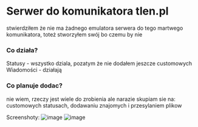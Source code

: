 # Serwer do komunikatora tlen.pl
stwierdziłem że nie ma żadnego emulatora serwera do tego martwego komunikatora, toteż stworzyłem swój bo czemu by nie


### Co działa?
Statusy - wszystko dziala, pozatym że nie dodałem jeszcze customowych
Wiadomości - działają

### Co planuje dodac?
nie wiem, rzeczy jest wiele do zrobienia ale narazie skupiam sie na: customowych statusach, dodawaniu znajomych i przesylaniem plikow

Screenshoty:
![image](https://github.com/Zordon1337/TlenSRV/assets/65111609/923472d2-46f4-408f-9a29-57714f0a645d)
![image](https://github.com/Zordon1337/TlenSRV/assets/65111609/c7d8032d-286a-4fbf-a773-5d5eed068229)
